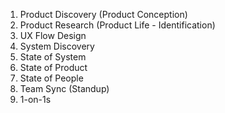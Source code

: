 1. Product Discovery (Product Conception)
1. Product Research (Product Life - Identification)
1. UX Flow Design
1. System Discovery
1. State of System
1. State of Product
1. State of People
1. Team Sync (Standup)
1. 1-on-1s